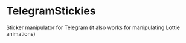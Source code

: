 # TelegramStickies
Sticker manipulator for Telegram (it also works for manipulating Lottie animations)
